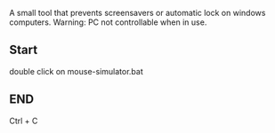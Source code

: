 A small tool that prevents screensavers or automatic lock on windows computers. Warning: PC not controllable when in use.


## Start
double click on mouse-simulator.bat


## END
Ctrl + C 
